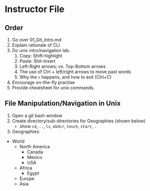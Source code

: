 # Instructor File

## Order

1. Go over 01_Git_Intro.md
2. Explain rationale of CLI
3. Do unix intro/navigation lab.
	1. Copy: Shift-highlight
	2. Paste: Shit-Insert
	3. Left-Right arrows; vs. Top-Bottom arrows
	4. The use of Ctrl + left/right arrows to move past words
	5. Why the `>` happens, and how to exit (Ctrl+C) 
5. Encourage on-the-fly practise
6. Provide cheatsheet for unix commands.


## File Manipulation/Navigation in Unix

1. Open a git bash window
2. Create directory/sub-directories for Geographies (shown below)
	+ show `cd`, `..`, `ls`, `mkdir`, `touch`,  `start`, `.`
3. Geographies:
  + World
  	* North America
  		- Canada
  		- Mexico
  		- USA
  	* Africa
  		- Egypt
  	* Europe
  	* Asia	


